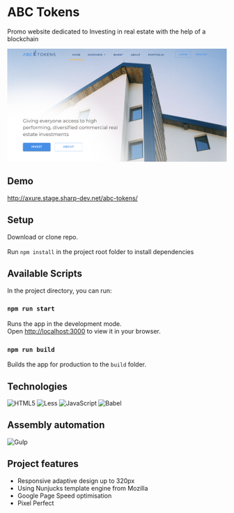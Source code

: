 # ABC Tokens
Promo website dedicated to Investing in real estate with the help of a blockchain

![img_2.png](img_2.png)

## Demo
http://axure.stage.sharp-dev.net/abc-tokens/

## Setup
Download or clone repo.\
\
Run `npm install` in the project root folder to install dependencies

## Available Scripts
In the project directory, you can run:

### `npm run start`

Runs the app in the development mode.\
Open [http://localhost:3000](http://localhost:3000) to view it in your browser.

### `npm run build`

Builds the app for production to the `build` folder.

## Technologies
![HTML5](https://img.shields.io/badge/html5-%23E34F26.svg?style=for-the-badge&logo=html5&logoColor=white)
![Less](https://img.shields.io/badge/less-2B4C80?style=for-the-badge&logo=less&logoColor=white)
![JavaScript](https://img.shields.io/badge/javascript-%23323330.svg?style=for-the-badge&logo=javascript&logoColor=%23F7DF1E)
![Babel](https://img.shields.io/badge/Babel-F9DC3e?style=for-the-badge&logo=babel&logoColor=black)
## Assembly automation
![Gulp](https://img.shields.io/badge/GULP-%23CF4647.svg?style=for-the-badge&logo=gulp&logoColor=white)

## Project features
- Responsive adaptive design up to 320px
- Using Nunjucks template engine from Mozilla
- Google Page Speed optimisation
- Pixel Perfect

